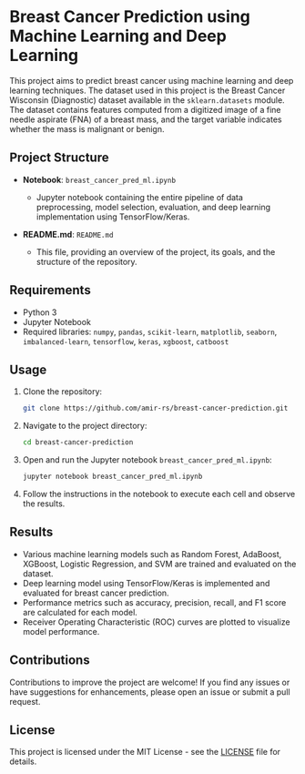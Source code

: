 # Breast Cancer Prediction using Machine Learning and Deep Learning

This project aims to predict breast cancer using machine learning and deep learning techniques. The dataset used in this project is the Breast Cancer Wisconsin (Diagnostic) dataset available in the `sklearn.datasets` module. The dataset contains features computed from a digitized image of a fine needle aspirate (FNA) of a breast mass, and the target variable indicates whether the mass is malignant or benign.

## Project Structure

- **Notebook**: `breast_cancer_pred_ml.ipynb`
  - Jupyter notebook containing the entire pipeline of data preprocessing, model selection, evaluation, and deep learning implementation using TensorFlow/Keras.
  
- **README.md**: `README.md`
  - This file, providing an overview of the project, its goals, and the structure of the repository.

## Requirements

- Python 3
- Jupyter Notebook
- Required libraries: `numpy`, `pandas`, `scikit-learn`, `matplotlib`, `seaborn`, `imbalanced-learn`, `tensorflow`, `keras`, `xgboost`, `catboost`
  
## Usage

1. Clone the repository:

   ```bash
   git clone https://github.com/amir-rs/breast-cancer-prediction.git
   ```

2. Navigate to the project directory:

   ```bash
   cd breast-cancer-prediction
   ```

3. Open and run the Jupyter notebook `breast_cancer_pred_ml.ipynb`:

   ```bash
   jupyter notebook breast_cancer_pred_ml.ipynb
   ```

4. Follow the instructions in the notebook to execute each cell and observe the results.

## Results

- Various machine learning models such as Random Forest, AdaBoost, XGBoost, Logistic Regression, and SVM are trained and evaluated on the dataset.
- Deep learning model using TensorFlow/Keras is implemented and evaluated for breast cancer prediction.
- Performance metrics such as accuracy, precision, recall, and F1 score are calculated for each model.
- Receiver Operating Characteristic (ROC) curves are plotted to visualize model performance.

## Contributions

Contributions to improve the project are welcome! If you find any issues or have suggestions for enhancements, please open an issue or submit a pull request.

## License

This project is licensed under the MIT License - see the [LICENSE](LICENSE) file for details.